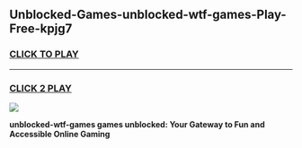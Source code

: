 
## Unblocked-Games-unblocked-wtf-games-Play-Free-kpjg7
<h3>
<a href="https://premium76.site?title=unblocked-wtf-games&ref=09A">CLICK TO PLAY</a></h3>
<hr>

<h3>
<a href="https://premium76.site?title=unblocked-wtf-games&ref=09A">CLICK 2 PLAY</a>
  
</h3>

<a href="https://premium76.site?title=unblocked-wtf-games&ref=09A"><img src="https://clearcache.store/games.png"></a>


**unblocked-wtf-games games unblocked: Your Gateway to Fun and Accessible Online Gaming**
